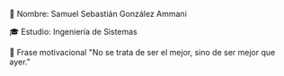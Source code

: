 👤 Nombre:
Samuel Sebastián González Ammani

🎓 Estudio:
Ingeniería de Sistemas

💬 Frase motivacional 
"No se trata de ser el mejor, sino de ser mejor que ayer."

